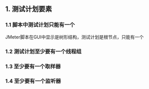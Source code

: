 ## 1. 测试计划要素

### 1.1 脚本中测试计划只能有一个
JMeter脚本在GUI中显示是树形结构，测试计划是根节点，只能有一个

### 1.2 测试计划至少要有一个线程组

### 1.3 至少要有一个取样器

### 1.4 至少要有一个监听器
